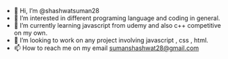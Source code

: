 - 👋 Hi, I’m @shashwatsuman28
- 👀 I’m interested in different programing language and coding in general.
- 🌱 I’m currently learning javascript from udemy and also c++ competitive on my own.
- 💞️ I’m looking to work on any project involving javascript , css , html.
- 📫 How to reach me on my email sumanshashwat28@gmail.com

<!---
shashwatsuman28/shashwatsuman28 is a ✨ special ✨ repository because its `README.md` (this file) appears on your GitHub profile.
You can click the Preview link to take a look at your changes.
--->
